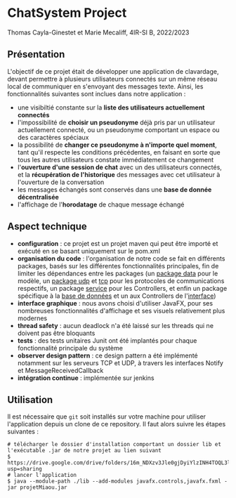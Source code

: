 # ChatSystem Project
Thomas Cayla-Ginestet et Marie Mecaliff, 4IR-SI B, 2022/2023
## Présentation
L'objectif de ce projet était de développer une application de clavardage, devant permettre à plusieurs utilisateurs connectés sur un même réseau local de communiquer en s'envoyant des messages texte. Ainsi, les fonctionnalités suivantes sont inclues dans notre application :
* une visibiltié constante sur la **liste des utilisateurs actuellement connectés** 
* l'impossibilité de **choisir un pseudonyme** déjà pris par un utilisateur actuellement connecté, ou un pseudonyme comportant un espace ou des caractères spéciaux
* la possibilité de **changer ce pseudonyme à n'importe quel moment**, tant qu'il respecte les conditions précédentes, en faisant en sorte que tous les autres utilisateurs constate immédiatement ce changement
* l'**ouverture d'une session de chat** avec un des utilisateurs connectés, et la **récupération de l'historique** des messages avec cet utilisateur à l'ouverture de la conversation
* les messages échangés sont conservés dans une **base de donnée décentralisée**
* l'affichage de l'**horodatage** de chaque message échangé
## Aspect technique
* **configuration** : ce projet est un projet maven qui peut être importé et exécuté en se basant uniquement sur le pom.xml
* **organisation du code** : l'organisation de notre code se fait en différents packages, basés sur les différentes fonctionnalités principales, fin de limiter les dépendances entre les packages (un [package data](/src/main/java/data/) pour le modèle, un [package udp](/src/main/java/udp/) et [tcp](/src/main/java/tcp/) pour les protocoles de communications respectifs, un package [service](/src/main/java/service/) pour les Controllers, et enfin un package spécifique à la [base de données](/src/main/java/bdd/) et un aux Controllers de l'[interface](/src/main/java/frontend/))
* **interface graphique** : nous avons choisi d'utiliser JavaFX, pour ses nombreuses fonctionnalités d'affichage et ses visuels relativement plus modernes 
* **thread safety** : aucun deadlock n'a été laissé sur les threads qui ne doivent pas être bloquants
* **tests** : des tests unitaires Junit ont été implantés pour chaque fonctionnalité principale du système 
* **observer design pattern** : ce design pattern a été implémenté notamment sur les serveurs TCP et UDP, à travers les interfaces Notify et MessageReceivedCallback
* **intégration continue** : implémentée sur jenkins
## Utilisation
Il est nécessaire que ```git``` soit installés sur votre machine pour utiliser l'application depuis un clone de ce repository. Il faut alors suivre les étapes suivantes :
```
# télécharger le dossier d'installation comportant un dossier lib et l'exécutable .jar de notre projet au lien suivant
$ https://drive.google.com/drive/folders/16m_NDXzv3Jle0gjDyiYlzINH4TOQL3lS?usp=sharing
# lancer l'application
$ java --module-path ./lib --add-modules javafx.controls,javafx.fxml -jar projetMiaou.jar
```
